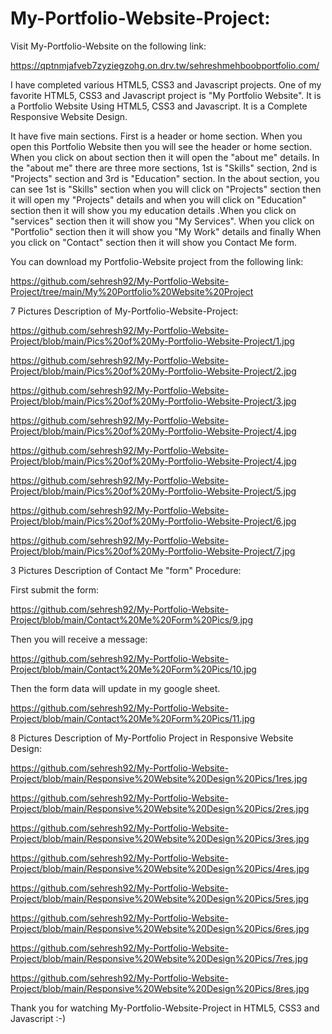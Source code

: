 # My-Portfolio-Website-Project:

Visit My-Portfolio-Website on the following link:

https://qptnmjafveb7zyziegzohg.on.drv.tw/sehreshmehboobportfolio.com/ 

I have completed various HTML5, CSS3 and Javascript projects. One of my favorite HTML5, CSS3 and Javascript project is "My Portfolio Website". It is a Portfolio Website Using HTML5, CSS3 and Javascript. It is a Complete Responsive Website Design.

It have five main sections. First is a header or home section. When you open this Portfolio Website then you will see the header or home section. When you click on about section then it will open the "about me" details. In the "about me" there are three more sections, 1st is "Skills" section, 2nd is "Projects" section and 3rd is "Education" section. In the about section, you can see 1st is "Skills" section when you will click on "Projects" section then it will open my "Projects" details and when you will click on "Education" section then it will show you my education details  .When you click on "services" section then it will show you "My Services". When you click on "Portfolio" section then it will show you "My Work" details and finally When you click on "Contact" section then it will show you Contact Me form.

You can download my Portfolio-Website project from the following link:

https://github.com/sehresh92/My-Portfolio-Website-Project/tree/main/My%20Portfolio%20Website%20Project 

7 Pictures Description of My-Portfolio-Website-Project:

https://github.com/sehresh92/My-Portfolio-Website-Project/blob/main/Pics%20of%20My-Portfolio-Website-Project/1.jpg

https://github.com/sehresh92/My-Portfolio-Website-Project/blob/main/Pics%20of%20My-Portfolio-Website-Project/2.jpg

https://github.com/sehresh92/My-Portfolio-Website-Project/blob/main/Pics%20of%20My-Portfolio-Website-Project/3.jpg

https://github.com/sehresh92/My-Portfolio-Website-Project/blob/main/Pics%20of%20My-Portfolio-Website-Project/4.jpg

https://github.com/sehresh92/My-Portfolio-Website-Project/blob/main/Pics%20of%20My-Portfolio-Website-Project/4.jpg

https://github.com/sehresh92/My-Portfolio-Website-Project/blob/main/Pics%20of%20My-Portfolio-Website-Project/5.jpg

https://github.com/sehresh92/My-Portfolio-Website-Project/blob/main/Pics%20of%20My-Portfolio-Website-Project/6.jpg

https://github.com/sehresh92/My-Portfolio-Website-Project/blob/main/Pics%20of%20My-Portfolio-Website-Project/7.jpg

3 Pictures Description of Contact Me "form" Procedure:

First submit the form:

https://github.com/sehresh92/My-Portfolio-Website-Project/blob/main/Contact%20Me%20Form%20Pics/9.jpg

Then you will receive a message:

https://github.com/sehresh92/My-Portfolio-Website-Project/blob/main/Contact%20Me%20Form%20Pics/10.jpg

Then the form data will update in my google sheet.

https://github.com/sehresh92/My-Portfolio-Website-Project/blob/main/Contact%20Me%20Form%20Pics/11.jpg

8 Pictures Description of My-Portfolio Project in Responsive Website Design:

https://github.com/sehresh92/My-Portfolio-Website-Project/blob/main/Responsive%20Website%20Design%20Pics/1res.jpg

https://github.com/sehresh92/My-Portfolio-Website-Project/blob/main/Responsive%20Website%20Design%20Pics/2res.jpg

https://github.com/sehresh92/My-Portfolio-Website-Project/blob/main/Responsive%20Website%20Design%20Pics/3res.jpg

https://github.com/sehresh92/My-Portfolio-Website-Project/blob/main/Responsive%20Website%20Design%20Pics/4res.jpg

https://github.com/sehresh92/My-Portfolio-Website-Project/blob/main/Responsive%20Website%20Design%20Pics/5res.jpg

https://github.com/sehresh92/My-Portfolio-Website-Project/blob/main/Responsive%20Website%20Design%20Pics/6res.jpg

https://github.com/sehresh92/My-Portfolio-Website-Project/blob/main/Responsive%20Website%20Design%20Pics/7res.jpg

https://github.com/sehresh92/My-Portfolio-Website-Project/blob/main/Responsive%20Website%20Design%20Pics/8res.jpg

Thank you for watching My-Portfolio-Website-Project in HTML5, CSS3 and Javascript :-)


